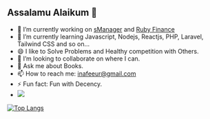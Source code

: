 ## Assalamu Alaikum 👋

- 🔭 I’m currently working on [sManager](https://www.smanager.xyz) and [Ruby Finance](https://www.rubyfinance.nl/)
- 🌱 I’m currently learning Javascript, Nodejs, Reactjs, PHP, Laravel, Tailwind CSS and so on...
- 😄 I like to Solve Problems and Healthy competition with Others. 
- 👯 I’m looking to collaborate on where I can.
- 💬 Ask me about Books.
- 📫 How to reach me: inafeeur@gmail.com
- ⚡ Fun fact: Fun with Decency.
- ![](https://komarev.com/ghpvc/?username=nafeeur10&color=green)

[![Top Langs](https://github-readme-stats.vercel.app/api/top-langs/?username=nafeeur10&layout=compact)](https://github.com/anuraghazra/github-readme-stats)


<!--
**nafeeur10/nafeeur10** is a ✨ _special_ ✨ repository because its `README.md` (this file) appears on your GitHub profile.

Here are some ideas to get you started:

- 🔭 I’m currently working on ...
- 🌱 I’m currently learning ...
- 👯 I’m looking to collaborate on ...
- 🤔 I’m looking for help with ...
- 💬 Ask me about ...
- 📫 How to reach me: ...
- 😄 Pronouns: ...
- ⚡ Fun fact: ...
-->
